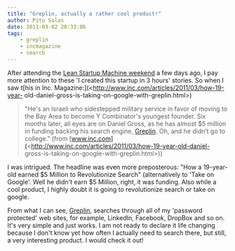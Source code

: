 ```yaml
---
title: "Greplin, actually a rather cool product!"
author: Pito Salas
date: 2011-03-02 20:33:06
tags:
    - greplin
    - incmagazine
    - search
---
```



After attending the [Lean Startup Machine
weekend](<http://boston.theleanstartupmachine.com/>) a few days ago, I pay
more attention to these 'I created this startup in 3 hours' stories. So when I
saw t[his in Inc. Magazine:](<http://www.inc.com/articles/2011/03/how-19-year-
old-daniel-gross-is-taking-on-google-with-greplin.html>)

> "He's an Israeli who sidestepped military service in favor of moving to the
> Bay Area to become Y Combinator's youngest founder. Six months later, all
> eyes are on Daniel Gross, as he has almost $5 million in funding backing his
> search engine, [Greplin](<https://www.greplin.com/>). Oh, and he didn’t go
> to college." (from
> [www.inc.com](<http://www.inc.com/articles/2011/03/how-19-year-old-daniel-
> gross-is-taking-on-google-with-greplin.html>))

I was intrigued. The headline was even more preposterous: "How a 19-year-old
earned $5 Million to Revolutionize Search" (alternatively to 'Take on Google'.
Well he didn't earn $5 Million, right, it was funding. Also while a cool
product, I highly doubt it is going to revolutionize search or take on google.

From what I can see, [Greplin](<https://www.greplin.com/>), searches through
all of my 'password protected' web sites, for example, LinkedIn, Facebook,
DropBox and so on. It's very simple and just works. I am not ready to declare
it life changing because I don't know yet how often I actually need to search
there, but still, a very interesting product. I would check it out!


